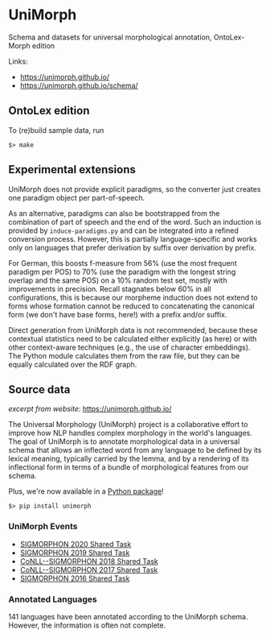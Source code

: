 # UniMorph

Schema and datasets for universal morphological annotation, OntoLex-Morph edition

Links:
- https://unimorph.github.io/
- https://unimorph.github.io/schema/

## OntoLex edition

To (re)build sample data, run

    $> make

## Experimental extensions

UniMorph does not provide explicit paradigms, so the converter just creates one
paradigm object per part-of-speech.

As an alternative, paradigms can also be bootstrapped from the combination of part
of speech and the end of the word. Such an induction is provided by `induce-paradigms.py`
and can be integrated into a refined conversion process. However, this is partially
language-specific and works only on languages that prefer derivation by suffix over
derivation by prefix.

For German, this boosts f-measure from 56% (use the most frequent paradigm per POS)
to 70% (use the paradigm with the longest string overlap and the same POS) on a 10%
random test set, mostly with improvements in precision. Recall stagnates below 60% in
all configurations, this is because our morpheme induction does not extend to forms whose
formation cannot be reduced to concatenating the canonical form (we don't have base forms,
here!) with a prefix and/or suffix.

Direct generation from UniMorph data is not recommended, because these contextual
statistics need to be calculated either explicitly (as here) or with other context-aware
techniques (e.g., the use of character embeddings). The Python module calculates them
from the raw file, but they can be equally calculated over the RDF graph.

## Source data

*excerpt from website*: https://unimorph.github.io/

The Universal Morphology (UniMorph) project is a collaborative effort to improve how NLP handles complex morphology in the world's languages. The goal of UniMorph is to annotate morphological data in a universal schema that allows an inflected word from any language to be defined by its lexical meaning, typically carried by the lemma, and by a rendering of its inflectional form in terms of a bundle of morphological features from our schema.

Plus, we're now available in a [Python package](https://pypi.org/project/unimorph/)!

	$> pip install unimorph

### UniMorph Events

-   [SIGMORPHON 2020 Shared     Task](https://sigmorphon.github.io/sharedtasks/2020/)
-   [SIGMORPHON 2019 Shared     Task](https://sigmorphon.github.io/sharedtasks/2019/)
-   [CoNLL--SIGMORPHON 2018 Shared     Task](https://sigmorphon.github.io/sharedtasks/2018/)
-   [CoNLL--SIGMORPHON 2017 Shared     Task](https://sigmorphon.github.io/sharedtasks/2017/)
-   [SIGMORPHON 2016 Shared     Task](https://sigmorphon.github.io/sharedtasks/2016/)

### Annotated Languages

141 languages have been annotated according to the
UniMorph schema. However, the information is often not complete.

